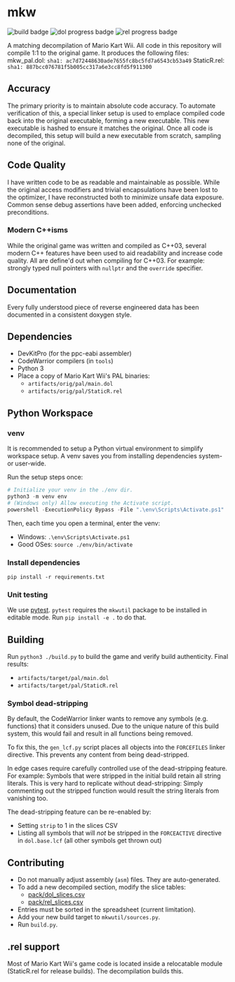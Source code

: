 # mkw

![build badge](https://github.com/riidefi/mkw/actions/workflows/build.yml/badge.svg?branch=master)
![dol progress badge](https://us-central1-mkw-re.cloudfunctions.net/GenBadgeHTTP?repo=riidefi/mkw&branch=master&run=build&badge=dol_progress&subject=DOL)
![rel progress badge](https://us-central1-mkw-re.cloudfunctions.net/GenBadgeHTTP?repo=riidefi/mkw&branch=master&run=build&badge=rel_progress&subject=REL)

A matching decompilation of Mario Kart Wii. All code in this repository will compile 1:1 to the original game.
It produces the following files:
mkw_pal.dol: `sha1: ac7d72448630ade7655fc8bc5fd7a6543cb53a49`
StaticR.rel: `sha1: 887bcc076781f5b005cc317a6e3cc8fd5f911300`

## Accuracy
The primary priority is to maintain absolute code accuracy. To automate verification of this, a special linker setup is used to emplace compiled code back into the original executable, forming a new executable. This new executable is hashed to ensure it matches the original. Once all code is decompiled, this setup will build a new executable from scratch, sampling none of the original.

## Code Quality
I have written code to be as readable and maintainable as possible. While the original access modifiers and trivial encapsulations have been lost to the optimizer, I have reconstructed both to minimize unsafe data exposure. Common sense debug assertions have been added, enforcing unchecked preconditions.

### Modern C++isms
While the original game was written and compiled as C++03, several modern C++ features have been used to aid readability and increase code quality. All are define'd out when compiling for C++03. For example: strongly typed null pointers with `nullptr` and the `override` specifier.

## Documentation
Every fully understood piece of reverse engineered data has been documented in a consistent doxygen style.

## Dependencies
- DevKitPro (for the ppc-eabi assembler)
- CodeWarrior compilers (in `tools`)
- Python 3
- Place a copy of Mario Kart Wii's PAL binaries:
  - `artifacts/orig/pal/main.dol`
  - `artifacts/orig/pal/StaticR.rel`

## Python Workspace

### venv

It is recommended to setup a Python virtual environment to simplify workspace setup.
A venv saves you from installing dependencies system- or user-wide.

Run the setup steps once:

```ps1
# Initialize your venv in the ./env dir.
python3 -m venv env
# (Windows only) Allow executing the Activate script.
powershell -ExecutionPolicy Bypass -File ".\env\Scripts\Activate.ps1"
```

Then, each time you open a terminal, enter the venv:
* Windows: `.\env\Scripts\Activate.ps1`
* Good OSes: `source ./env/bin/activate`

### Install dependencies

```shell
pip install -r requirements.txt
```

### Unit testing

We use [pytest](https://pytest.org).
`pytest` requires the `mkwutil` package to be installed in editable mode.
Run `pip install -e .` to do that.

## Building

Run `python3 ./build.py` to build the game and verify build authenticity. Final results:
  - `artifacts/target/pal/main.dol`
  - `artifacts/target/pal/StaticR.rel`

### Symbol dead-stripping

By default, the CodeWarrior linker wants to remove any symbols (e.g. functions) that it considers unused.
Due to the unique nature of this build system, this would fail and result in all functions being removed.

To fix this, the `gen_lcf.py` script places all objects into the `FORCEFILES` linker directive.
This prevents any content from being dead-stripped.

In edge cases require carefully controlled use of the dead-stripping feature.
For example: Symbols that were stripped in the initial build retain all string literals.
This is very hard to replicate without dead-stripping:
Simply commenting out the stripped function would result the string literals from vanishing too.

The dead-stripping feature can be re-enabled by:
- Setting `strip` to 1 in the slices CSV
- Listing all symbols that will _not_ be stripped in the `FORCEACTIVE` directive in `dol.base.lcf` (all other symbols get thrown out)

## Contributing
- Do not manually adjust assembly (`asm`) files. They are auto-generated.
- To add a new decompiled section, modify the slice tables:
  - [pack/dol_slices.csv](./pack/dol_slices.csv)
  - [pack/rel_slices.csv](./pack/rel_slices.csv)
- Entries must be sorted in the spreadsheet (current limitation).
- Add your new build target to `mkwutil/sources.py`.
- Run `build.py`.

## .rel support
Most of Mario Kart Wii's game code is located inside a relocatable module (StaticR.rel for release builds). The decompilation builds this.
